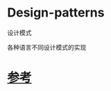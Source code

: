 # Design-patterns
设计模式

各种语言不同设计模式的实现


# [参考](https://pushmind.org/2017/07/31/design-patterns-for-humans/)